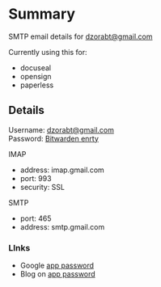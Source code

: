 # Summary

SMTP email details for dzorabt@gmail.com

Currently using this for:
- docuseal
- opensign
- paperless

## Details

Username: dzorabt@gmail.com  
Password: [Bitwarden enrty][def]

IMAP 
- address: imap.gmail.com
- port: 993
- security: SSL

SMTP
- port: 465
- address: smtp.gmail.com

### LInks



- Google [app password](https://myaccount.google.com/apppasswords)
- Blog on [app password](https://www.gmass.co/blog/gmail-smtp/)

[def]: https://vault.bitwarden.com/#/vault?search=smtp&itemId=2232995b-6c48-4690-bf72-b0c700e968e6
